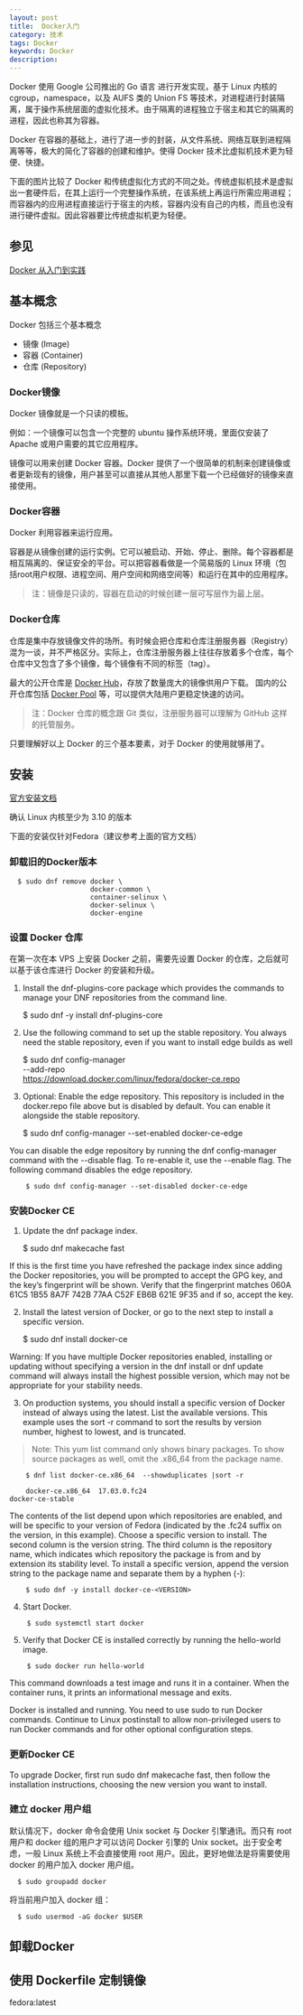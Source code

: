 ```yaml
---
layout: post
title: 	Docker入门
category: 技术
tags: Docker
keywords: Docker
description:
---
```


Docker 使用 Google 公司推出的 Go 语言 进行开发实现，基于 Linux 内核的 cgroup，namespace，以及 AUFS 类的 Union FS 等技术，对进程进行封装隔离，属于操作系统层面的虚拟化技术。由于隔离的进程独立于宿主和其它的隔离的进程，因此也称其为容器。

Docker 在容器的基础上，进行了进一步的封装，从文件系统、网络互联到进程隔离等等，极大的简化了容器的创建和维护。使得 Docker 技术比虚拟机技术更为轻便、快捷。    

下面的图片比较了 Docker 和传统虚拟化方式的不同之处。传统虚拟机技术是虚拟出一套硬件后，在其上运行一个完整操作系统，在该系统上再运行所需应用进程；而容器内的应用进程直接运行于宿主的内核，容器内没有自己的内核，而且也没有进行硬件虚拟。因此容器要比传统虚拟机更为轻便。    

## 参见

[Docker 从入门到实践](https://www.gitbook.com/book/yeasy/docker_practice/details)

## 基本概念    

Docker 包括三个基本概念

* 镜像 (Image)
* 容器 (Container)
* 仓库 (Repository)

### Docker镜像

Docker 镜像就是一个只读的模板。

例如：一个镜像可以包含一个完整的 ubuntu 操作系统环境，里面仅安装了 Apache 或用户需要的其它应用程序。

镜像可以用来创建 Docker 容器。Docker 提供了一个很简单的机制来创建镜像或者更新现有的镜像，用户甚至可以直接从其他人那里下载一个已经做好的镜像来直接使用。

### Docker容器


Docker 利用容器来运行应用。

容器是从镜像创建的运行实例。它可以被启动、开始、停止、删除。每个容器都是相互隔离的、保证安全的平台。可以把容器看做是一个简易版的 Linux 环境（包括root用户权限、进程空间、用户空间和网络空间等）和运行在其中的应用程序。

> 注：镜像是只读的，容器在启动的时候创建一层可写层作为最上层。    

### Docker仓库    

仓库是集中存放镜像文件的场所。有时候会把仓库和仓库注册服务器（Registry）混为一谈，并不严格区分。实际上，仓库注册服务器上往往存放着多个仓库，每个仓库中又包含了多个镜像，每个镜像有不同的标签（tag）。

最大的公开仓库是 [Docker Hub](https://hub.docker.com/)，存放了数量庞大的镜像供用户下载。 国内的公开仓库包括 [Docker Pool](https://link.juejin.im/?target=http%3A%2F%2Fwww.dockerpool.com%2F) 等，可以提供大陆用户更稳定快速的访问。    

> 注：Docker 仓库的概念跟 Git 类似，注册服务器可以理解为 GitHub 这样的托管服务。

只要理解好以上 Docker 的三个基本要素，对于 Docker 的使用就够用了。

## 安装    

[官方安装文档](https://docs.docker.com/engine/installation/)    

确认 Linux 内核至少为 3.10 的版本

下面的安装仅针对Fedora（建议参考上面的官方文档）    

### 卸载旧的Docker版本

      $ sudo dnf remove docker \
                        docker-common \
                        container-selinux \
                        docker-selinux \
                        docker-engine

### 设置 Docker 仓库

在第一次在本 VPS 上安装 Docker 之前，需要先设置 Docker 的仓库，之后就可以基于该仓库进行 Docker 的安装和升级。   

1. Install the dnf-plugins-core package which provides the commands to manage your DNF repositories from the command line.

      $ sudo dnf -y install dnf-plugins-core

2. Use the following command to set up the stable repository. You always need the stable repository, even if you want to install edge builds as well

      $ sudo dnf config-manager \
         --add-repo \
         https://download.docker.com/linux/fedora/docker-ce.repo

3. Optional: Enable the edge repository. This repository is included in the docker.repo file above but is disabled by default. You can enable it alongside the stable repository.    

      $ sudo dnf config-manager --set-enabled docker-ce-edge    

  You can disable the edge repository by running the dnf config-manager command with the --disable flag. To re-enable it, use the --enable flag. The following command disables the edge repository.

        $ sudo dnf config-manager --set-disabled docker-ce-edge

### 安装Docker CE

1. Update the dnf package index.

      $ sudo dnf makecache fast

  If this is the first time you have refreshed the package index since adding the Docker repositories, you will be prompted to accept the GPG key, and the key’s fingerprint will be shown. Verify that the fingerprint matches 060A 61C5 1B55 8A7F 742B 77AA C52F EB6B 621E 9F35 and if so, accept the key.

2. Install the latest version of Docker, or go to the next step to install a specific version.

      $ sudo dnf install docker-ce

  Warning: If you have multiple Docker repositories enabled, installing or updating without specifying a version in the dnf install or dnf update command will always install the highest possible version, which may not be appropriate for your stability needs.

3. On production systems, you should install a specific version of Docker instead of always using the latest. List the available versions. This example uses the sort -r command to sort the results by version number, highest to lowest, and is truncated.

  >Note: This yum list command only shows binary packages. To show source packages as well, omit the .x86_64 from the package name.

        $ dnf list docker-ce.x86_64  --showduplicates |sort -r

        docker-ce.x86_64  17.03.0.fc24                               docker-ce-stable  

  The contents of the list depend upon which repositories are enabled, and will be specific to your version of Fedora (indicated by the .fc24 suffix on the version, in this example). Choose a specific version to install. The second column is the version string. The third column is the repository name, which indicates which repository the package is from and by extension its stability level. To install a specific version, append the version string to the package name and separate them by a hyphen (-):

        $ sudo dnf -y install docker-ce-<VERSION>

4. Start Docker.

        $ sudo systemctl start docker

5. Verify that Docker CE is installed correctly by running the hello-world image.

        $ sudo docker run hello-world

  This command downloads a test image and runs it in a container. When the container runs, it prints an informational message and exits.

Docker is installed and running. You need to use sudo to run Docker commands. Continue to Linux postinstall to allow non-privileged users to run Docker commands and for other optional configuration steps.

### 更新Docker CE

To upgrade Docker, first run sudo dnf makecache fast, then follow the installation instructions, choosing the new version you want to install.

### 建立 docker 用户组

默认情况下，docker 命令会使用 Unix socket 与 Docker 引擎通讯。而只有 root 用户和 docker 组的用户才可以访问 Docker 引擎的 Unix socket。出于安全考虑，一般 Linux 系统上不会直接使用 root 用户。因此，更好地做法是将需要使用 docker 的用户加入 docker 用户组。

      $ sudo groupadd docker

将当前用户加入 docker 组：

      $ sudo usermod -aG docker $USER

## 卸载Docker

## 使用 Dockerfile 定制镜像

fedora:latest
